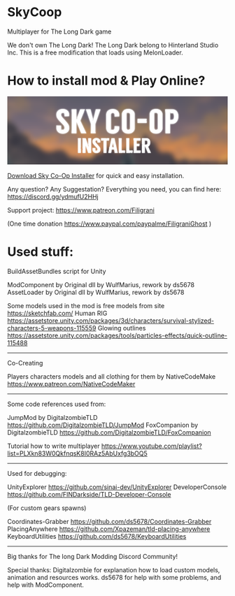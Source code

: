 # SkyCoop
Multiplayer for The Long Dark game

We don't own The Long Dark! The Long Dark belong to Hinterland Studio Inc. 
This is a free modification that loads using MelonLoader.

# How to install mod & Play Online?

<a href="https://github.com/RED1cat/SkyCoopInstaller/releases/latest"><img src="https://raw.githubusercontent.com/RED1cat/SkyCoopInstaller/master/SkyCoopInstaller/Resources/InstallerBanner1.png"></a>

[Download Sky Co-Op Installer](https://github.com/RED1cat/SkyCoopInstaller/releases/latest) for quick and easy installation.

Any question? Any Suggestation?
Everything you need, you can find here: https://discord.gg/ydmufU2HHj

Support project: https://www.patreon.com/Filigrani

(One time donation https://www.paypal.com/paypalme/FiligraniGhost )


# Used stuff:

BuildAssetBundles script for Unity

ModComponent by Original dll by WulfMarius, rework by ds5678 
AssetLoader by Original dll by WulfMarius, rework by ds5678 

Some models used in the mod is free models from site https://sketchfab.com/
Human RIG https://assetstore.unity.com/packages/3d/characters/survival-stylized-characters-5-weapons-115559
Glowing outlines https://assetstore.unity.com/packages/tools/particles-effects/quick-outline-115488

----------------------------------------------------------------------

Co-Creating

Players characters models and all clothing for them by NativeCodeMake https://www.patreon.com/NativeCodeMaker

----------------------------------------------------------------------

Some code references used from:

JumpMod by DigitalzombieTLD https://github.com/DigitalzombieTLD/JumpMod
FoxCompanion by DigitalzombieTLD https://github.com/DigitalzombieTLD/FoxCompanion

Tutorial how to write multiplayer https://www.youtube.com/playlist?list=PLXkn83W0QkfnqsK8I0RAz5AbUxfg3bOQ5

----------------------------------------------------------------------

Used for debugging:

UnityExplorer https://github.com/sinai-dev/UnityExplorer
DeveloperConsole https://github.com/FINDarkside/TLD-Developer-Console

(For custom gears spawns)

Coordinates-Grabber https://github.com/ds5678/Coordinates-Grabber
PlacingAnywhere https://github.com/Xpazeman/tld-placing-anywhere
KeyboardUtilities https://github.com/ds5678/KeyboardUtilities


----------------------------------------------------------------------

Big thanks for The long Dark Modding Discord Community!

Special thanks:
Digitalzombie for explanation how to load custom models, animation and resources works.
ds5678 for help with some problems, and help with ModComponent.
